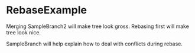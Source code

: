 # RebaseExample

Merging SampleBranch2 will make tree look gross.
Rebasing first will make tree look nice.

SampleBranch will help explain how to deal with conflicts during rebase.
